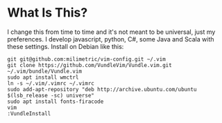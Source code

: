 What Is This?
=============

I change this from time to time and it's not meant to be universal, just my preferences.  I develop javascript, python, C#, some Java and Scala with these settings.  Install on Debian like this:

    git git@github.com:milimetric/vim-config.git ~/.vim
    git clone https://github.com/VundleVim/Vundle.vim.git ~/.vim/bundle/Vundle.vim
    sudo apt install wmctrl
    ln -s ~/.vim/.vimrc ~/.vimrc
    sudo add-apt-repository "deb http://archive.ubuntu.com/ubuntu $(lsb_release -sc) universe"
    sudo apt install fonts-firacode
    vim
    :VundleInstall
